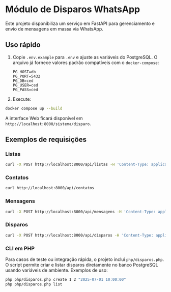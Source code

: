 # Módulo de Disparos WhatsApp

Este projeto disponibiliza um serviço em FastAPI para gerenciamento e envio de mensagens em massa via WhatsApp.

## Uso rápido

1. Copie `.env.example` para `.env` e ajuste as variáveis do PostgreSQL.
   O arquivo já fornece valores padrão compatíveis com o `docker-compose`:

   ```env
   PG_HOST=db
   PG_PORT=5432
   PG_DB=ced
   PG_USER=ced
   PG_PASS=ced
   ```
2. Execute:

```bash
docker compose up --build
```

A interface Web ficará disponível em `http://localhost:8000/sistema/disparo`.

## Exemplos de requisições

### Listas
```bash
curl -X POST http://localhost:8000/api/listas -H 'Content-Type: application/json' -d '{"nome":"Lista 1"}'
```

### Contatos
```bash
curl http://localhost:8000/api/contatos
```

### Mensagens
```bash
curl -X POST http://localhost:8000/api/mensagens -H 'Content-Type: application/json' -d '{"identificador":"padrao","tipo":"texto","conteudo":"Ola"}'
```

### Disparos
```bash
curl -X POST http://localhost:8000/api/disparos -H 'Content-Type: application/json' -d '{"lista_id":1,"mensagem_id":1}'
```

### CLI em PHP
Para casos de teste ou integração rápida, o projeto inclui `php/disparos.php`. O script permite criar e listar disparos diretamente no banco PostgreSQL usando variáveis de ambiente. Exemplos de uso:

```bash
php php/disparos.php create 1 2 "2025-07-01 10:00:00"
php php/disparos.php list
```

